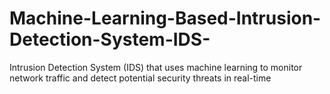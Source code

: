 # Machine-Learning-Based-Intrusion-Detection-System-IDS-
Intrusion Detection System (IDS) that uses machine learning to monitor network traffic and detect potential security threats in real-time
